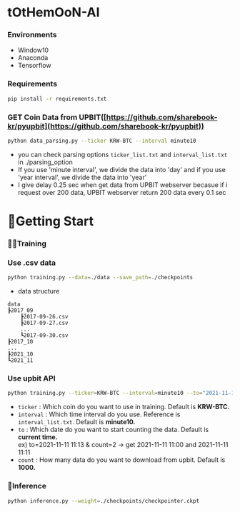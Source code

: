 # tOtHemOoN-AI

### Environments

- Window10
- Anaconda
- Tensorflow

### Requirements

```bash
pip install -r requirements.txt
```

### GET Coin Data from UPBIT([https://github.com/sharebook-kr/pyupbit](https://github.com/sharebook-kr/pyupbit))

```bash
python data_parsing.py --ticker KRW-BTC --interval minute10
```

- you can check parsing options  `ticker_list.txt` and `interval_list.txt` in ./parsing_option
- If you use 'minute interval', we divide the data into 'day' and if you use 'year interval', we divide the data into 'year'
- I give delay 0.25 sec when get data from UPBIT webserver becasue if i request over 200 data, UPBIT webserver return 200 data every 0.1 sec

# 🎉Getting Start

### 🏃‍♂️Training

### Use .csv data

```bash
python training.py --data=./data --save_path=./checkpoints
```

- data structure

```
data
┣2017_09
	┣2017-09-26.csv
	┣2017-09-27.csv
	...
	┗2017-09-30.csv
┣2017_10
...
┣2021_10
┗2021_11
```

### Use upbit API

```bash
python training.py --ticker=KRW-BTC --interval=minute10 --to="2021-11-11 23:11" --count 1000
```

- `ticker` :  Which coin do you want to use in training. Default is **KRW-BTC.**
- `interval` : Which time interval do you use. Reference is `interval_list.txt`. Default is **minute10.**
- `to` : Which date do you want to start counting the data. Default is **current time.**  
ex) to=2021-11-11 11:13 & count=2 → get 2021-11-11 11:00 and 2021-11-11 11:11
- `count` : How many data do you want to download from upbit. Default is **1000.**

### 🎯Inference

```bash
python inference.py --weight=./checkpoints/checkpointer.ckpt
```
